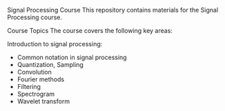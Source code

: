 Signal Processing Course
This repository contains materials for the Signal Processing course.

Course Topics
The course covers the following key areas:

Introduction to signal processing: 
- Common notation in signal processing
- Quantization, Sampling
- Convolution
- Fourier methods
- Filtering
- Spectrogram
- Wavelet transform
